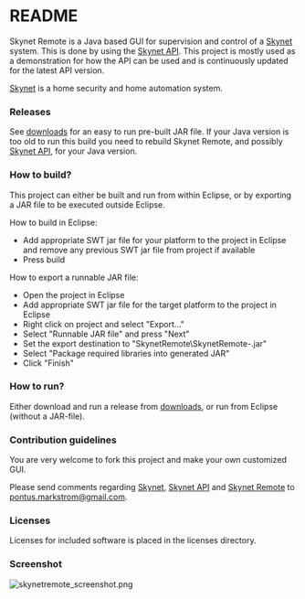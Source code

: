 # README #

Skynet Remote is a Java based GUI for supervision and control of a [Skynet][skynet_site] system. This is done by using the [Skynet API][skynet_api_site]. This project is mostly used as a demonstration for how the API can be used and is continuously updated for the latest API version.

[Skynet][skynet_site] is a home security and home automation system.

### Releases ###

See [downloads][skynetremote_downloads] for an easy to run pre-built JAR file. If your Java version is too old to run this build you need to rebuild Skynet Remote, and possibly [Skynet API][skynet_api_site], for your Java version.

### How to build? ###
This project can either be built and run from within Eclipse, or by exporting a JAR file to be executed outside Eclipse.

How to build in Eclipse:

* Add appropriate SWT jar file for your platform to the project in Eclipse and remove any previous SWT jar file from project if available
* Press build

How to export a runnable JAR file:

* Open the project in Eclipse
* Add appropriate SWT jar file for the target platform to the project in Eclipse
* Right click on project and select "Export..."
* Select "Runnable JAR file" and press "Next"
* Set the export destination to "SkynetRemote\SkynetRemote-<version>.jar"
* Select "Package required libraries into generated JAR"
* Click "Finish"

### How to run? ###

Either download and run a release from [downloads][skynetremote_downloads], or run from Eclipse (without a JAR-file).

### Contribution guidelines ###

You are very welcome to fork this project and make your own customized GUI.

Please send comments regarding [Skynet][skynet_site], [Skynet API][skynet_api_site] and [Skynet Remote][skynetremote_site] to pontus.markstrom@gmail.com.

### Licenses ###

Licenses for included software is placed in the licenses directory.

### Screenshot ###

![skynetremote_screenshot.png](https://bitbucket.org/repo/xxXqE8/images/3532958321-skynetremote_screenshot.png)

[skynet_site]: http://pihack.no-ip.org/pontus/projects/skynet/
[skynet_api_site]: http://pihack.no-ip.org/pontus/projects/skynet/#api
[skynetremote_site]: https://bitbucket.org/pontusmarkstrom/skynet-remote/overview
[skynetremote_downloads]: https://bitbucket.org/pontusmarkstrom/skynet-remote/downloads